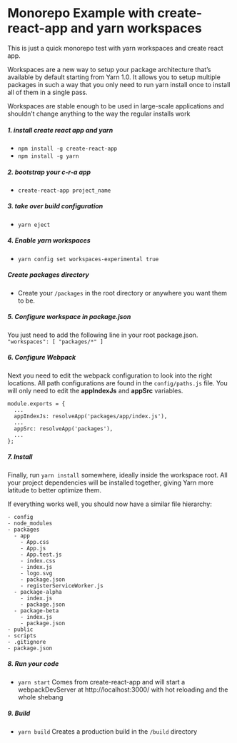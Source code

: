 # Monorepo Example with create-react-app and yarn workspaces

This is just a quick monorepo test with yarn workspaces and create react app.

Workspaces are a new way to setup your package architecture that’s available by default starting from Yarn 1.0. It allows you to setup multiple packages in such a way that you only need to run yarn install once to install all of them in a single pass.

Workspaces are stable enough to be used in large-scale applications and shouldn’t change anything to the way the regular installs work

##### 1. install create react app and yarn
- `npm install -g create-react-app`
- `npm install -g yarn`

##### 2. bootstrap your c-r-a app
- `create-react-app project_name`

##### 3. take over build configuration
- `yarn eject`

##### 4. Enable yarn workspaces
- `yarn config set workspaces-experimental true`

##### Create packages directory
- Create your `/packages` in the root directory or anywhere you want them to be.

##### 5. Configure workspace in package.json
You just need to add the following line in your root package.json.
`"workspaces": [
    "packages/*"
]`

##### 6. Configure Webpack
Next you need to edit the webpack configuration to look into the right locations. All path configurations are found in the `config/paths.js` file.
You will only need to edit the **appIndexJs** and **appSrc** variables.


    module.exports = {
      ...
      appIndexJs: resolveApp('packages/app/index.js'),
      ...
      appSrc: resolveApp('packages'),
      ...
    };

##### 7. Install
Finally, run `yarn install` somewhere, ideally inside the workspace root. All your project dependencies will be installed together, giving Yarn more latitude to better optimize them.

If everything works well, you should now have a similar file hierarchy:

    - config
    - node_modules
    - packages
      - app
        - App.css
        - App.js
        - App.test.js
        - index.css
        - index.js
        - logo.svg
        - package.json
        - registerServiceWorker.js
      - package-alpha
        - index.js
        - package.json
      - package-beta
        - index.js
        - package.json
    - public
    - scripts
    - .gitignore
    - package.json

##### 8. Run your code
- `yarn start` Comes from create-react-app and will start a webpackDevServer at http://localhost:3000/ with hot reloading and the whole shebang

##### 9. Build
- `yarn build` Creates a production build in the `/build` directory
